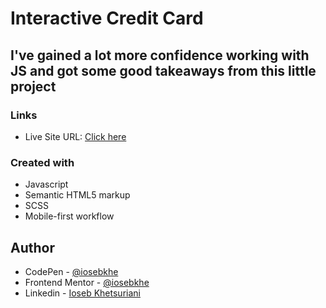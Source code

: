 # Interactive Credit Card

## I've gained a lot more confidence working with JS and got some good takeaways from this little project

### Links
- Live Site URL: [Click here](https://tipcalc-iosebkhe.netlify.app/)

### Created with
- Javascript
- Semantic HTML5 markup
- SCSS
- Mobile-first workflow

## Author

- CodePen - [@iosebkhe](https://codepen.io/iosebkhe)
- Frontend Mentor - [@iosebkhe](https://www.frontendmentor.io/profile/iosebkhe)
- Linkedin - [Ioseb Khetsuriani](https://www.linkedin.com/in/ioseb-khetsuriani-1831801b5/)

